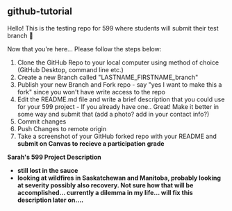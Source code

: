 ## github-tutorial

Hello! This is the testing repo for 599 where students will submit their test branch 🚀

Now that you're here...
Please follow the steps below:

1. Clone the GitHub Repo to your local computer using method of choice (GitHub Desktop, command line etc.)
2. Create a new Branch called "LASTNAME\_FIRSTNAME\_branch"
3. Publish your new Branch and Fork repo - say "yes I want to make this a fork" since you won't have write access to the repo
4. Edit the README.md file and write a brief description that you could use for your 599 project - If you already have one.. Great! Make it better in some way and submit that (add a photo? add in your contact info?)
5. Commit changes
6. Push Changes to remote origin
7. Take a screenshot of your GitHub forked repo with your README and **submit on Canvas to recieve a participation grade**









**Sarah's 599 Project Description**

* **still lost in the sauce**
* **looking at wildfires in Saskatchewan and Manitoba, probably looking at severity possibly also recovery. Not sure how that will be accomplished... currently a dilemma in my life... will fix this description later on....** 
